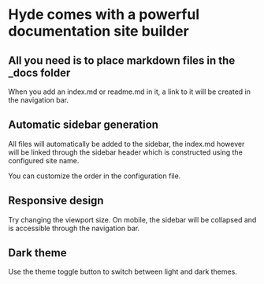 # Hyde comes with a powerful documentation site builder

## All you need is to place markdown files in the _docs folder
When you add an index.md or readme.md in it, a link to it will be created in the navigation bar.

## Automatic sidebar generation

All files will automatically be added to the sidebar, the index.md however will be linked through the sidebar header which is constructed using the configured site name.

You can customize the order in the configuration file.

## Responsive design

Try changing the viewport size. On mobile, the sidebar will be collapsed and is accessible through the navigation bar.

## Dark theme
Use the theme toggle button to switch between light and dark themes.
